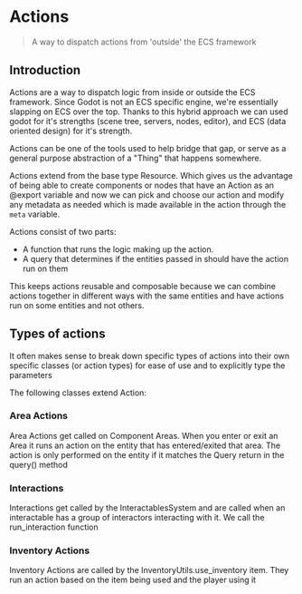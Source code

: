# Actions
> A way to dispatch actions from 'outside' the ECS framework

## Introduction
Actions are a way to dispatch logic from inside or outside the ECS framework. Since Godot is not an ECS specific engine, 
we're essentially slapping on ECS over the top. Thanks to this hybrid approach we can used godot for it's strengths (scene tree,
servers, nodes, editor), and ECS (data oriented design) for it's strength. 

Actions can be one of the tools used to help bridge that gap, or serve as a general purpose abstraction of a "Thing" that happens somewhere. 

Actions extend from the base type Resource. Which gives us the advantage of being able to create components or nodes that have an Action
as an @export variable and now we can pick and choose our action and modify any metadata as needed which is made available in 
the action through the `meta` variable.

Actions consist of two parts:
- A function that runs the logic making up the action. 
- A query that determines if the entities passed in should have the action run on them

This keeps actions reusable and composable because we can combine actions together in different ways with the same entities and have 
actions run on some entities and not others. 

## Types of actions
It often makes sense to break down specific types of actions into their own specific classes (or action types) for ease of use and
to explicitly type the parameters

The following classes extend Action:

### Area Actions
Area Actions get called on Component Areas. When you enter or exit an Area it runs an action on the entity that has entered/exited that area. The action is only performed on the entity if it matches the Query return in the query() method

### Interactions
Interactions get called by the InteractablesSystem and are called when an interactable has a group of interactors interacting with it. 
We call the run_interaction function

### Inventory Actions
Inventory Actions are called by the InventoryUtils.use_inventory item. They run an action based on the item being used and the player using it
